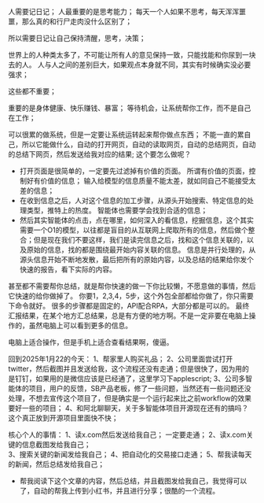 人需要记日记；
人最重要的是思考能力；
每天一个人如果不思考，每天浑浑噩噩，那么真的和行尸走肉没什么区别了；

所以需要日记让自己保持清醒，思考，决策；

世界上的人种类太多了，不可能让所有人的意见保持一致，只能找能和你尿到一块去的人。
人与人之间的差别巨大，如果观点本身就不同，其实有时候确实没必要强求；

这些都不重要；

重要的是身体健康、快乐赚钱、暴富；
等待机会，让系统帮你工作，而不是自己在工作；

可以很累的做系统，但是一定要让系统运转起来帮你做点东西；
不能一直的累自己，所以它能做什么，自动的打开网页，自动的读取网页，自动的总结网页，自动的总结下网页，然后发送给我对应的结果;
这个要怎么做呢？
- 打开页面是很简单的，一定要先过滤掉有价值的页面。 所谓有价值的页面，控制好有价值的信息； 输入给模型的信息质量不能太差，就如同自己不能接受太差的信息；
- 在收到信息之后，人对这个信息的加工步骤，从源头开始搜索、特定信息的处理类型，推特上的热度。 智能体也需要学会找到合适的信息；
- 然后其实智能体的点击，点在哪里，如何深入的看信息，挖掘信息，这个其实需要一个O1的模型，以往都是盲目的从互联网上爬取所有的信息，然后做个整合；但是现在我们不要这样，我们是读完信息之后，找和这个信息关联的，以及原始的信息，找的都是围绕最开始内容关联的信息。
信息是并行处理的，从源头信息开始不断地发散，最后把所有的原始内容，以及总结的结果给你发个快速的报告，看下实际的内容。

甚至都不需要帮你总结，就是帮你快速的做一下你比较懒，不愿意做的事情，然后它快速的给你做掉了。 你要1，2,3,4，5步，这个外包全部都给你做了，你只需要下命令就好。 很多的步骤都是固定的，API配合RPA，大部分都是可以的。
最终汇报结果，在某个地方汇总结果，总是有方便的地方啊。不是一定非要在电脑上操作的，虽然电脑上可以看到更多的信息。

电脑上适合操作，但是手机上适合查看结果啊，傻逼。

回到2025年1月22的今天：
1、帮家里人购买礼品；
2、公司里面尝试打开twitter，然后截图并且发送给我，这个流程还没有走通；但是很快了，因为用的是钉钉，如果用的是微信应该是已经通了，这里学习下applescript;
3、公司多智能体的项目，用户的反馈，SB产品老板，修了一些问题，当然还有一些问题还没处理，不想去宣传这个项目了，但是确实是一个运行起来比之前workflow的效果要好一些的项目；
4、和阿北聊聊天，关于多智能体项目开源现在还有的搞吗？ 这个真正放到开源项目里面快不快；


核心个人的事情：
1、读x.com然后发送给我自己； 一定要走通；
2、读x.com关键的信息截图发给我自己；  
3、搜索关键的新闻发给我自己；
4、把自动化的交易接口走通；
5、帮我读每天的新闻，然后总结发给我自己；
- 帮我阅读下这个文章的内容，然后总结，并且截图发给我自己，我觉得可以了，自动的帮我上传到小红书，并且进行分享；很酷的一个流程。


